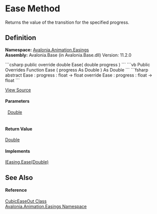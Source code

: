 # Ease Method


Returns the value of the transition for the specified progress.



## Definition
**Namespace:** <a href="N_Avalonia_Animation_Easings">Avalonia.Animation.Easings</a>  
**Assembly:** Avalonia.Base (in Avalonia.Base.dll) Version: 11.2.0

<Tabs groupId="api-code-preview">
<TabItem value="csharp" label="C#">
```csharp
public override double Ease(
	double progress
)
```
</TabItem>
<TabItem value="vb" label="VB">
```vb
Public Overrides Function Ease ( 
	progress As Double
) As Double
```
</TabItem>
<TabItem value="fsharp" label="F#">
```fsharp
abstract Ease : 
        progress : float -> float 
override Ease : 
        progress : float -> float 
```
</TabItem>
</Tabs>



<a href="https://github.com/AvaloniaUI/Avalonia/tree/master/src/Avalonia.Base/Animation/Easings/CubicEaseOut.cs#L12" title="View the source code">View Source</a>



#### Parameters
<dl><dt>  <a href="https://learn.microsoft.com/dotnet/api/system.double" target="_blank" rel="noopener noreferrer">Double</a></dt><dd> </dd></dl>

#### Return Value
<a href="https://learn.microsoft.com/dotnet/api/system.double" target="_blank" rel="noopener noreferrer">Double</a>

#### Implements
<a href="M_Avalonia_Animation_Easings_IEasing_Ease">IEasing.Ease(Double)</a>  


## See Also


#### Reference
<a href="T_Avalonia_Animation_Easings_CubicEaseOut">CubicEaseOut Class</a>  
<a href="N_Avalonia_Animation_Easings">Avalonia.Animation.Easings Namespace</a>  

